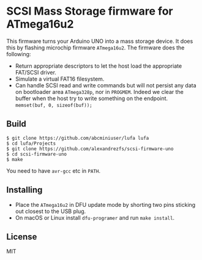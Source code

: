 # SCSI Mass Storage firmware for ATmega16u2

This firmware turns your Arduino UNO into a mass storage device. It does this by flashing microchip firmware `ATmega16u2`.
The firmware does the following:

+ Return appropriate descriptors to let the host load the appropriate FAT/SCSI driver.
+ Simulate a virtual FAT16 filesystem.
+ Can handle SCSI read and write commands but will not persist any data on bootloader area `ATmega328p`, nor in `PROGMEM`. Indeed we clear the buffer when the host try to write something on the endpoint. `memset(buf, 0, sizeof(buf));`

## Build

```
$ git clone https://github.com/abcminiuser/lufa lufa
$ cd lufa/Projects
$ git clone https://github.com/alexandrezfs/scsi-firmware-uno
$ cd scsi-firmware-uno
$ make
```

You need to have `avr-gcc` etc in `PATH`.

## Installing

* Place the `ATmega16u2` in DFU update mode by shorting two pins sticking out closest to the USB plug.
* On macOS or Linux install `dfu-programer` and run `make install`.

## License

MIT